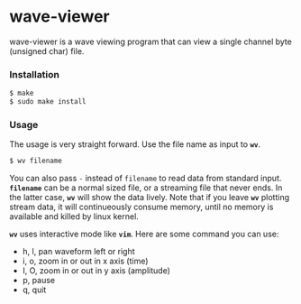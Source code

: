 # wave-viewer
wave-viewer is a wave viewing program that can view a single channel byte (unsigned char) file.

### Installation
```sh
$ make
$ sudo make install
```

### Usage
The usage is very straight forward. Use the file name as input to **`wv`**.
```sh
$ wv filename
```
You can also pass `-` instead of `filename` to read data from standard input.
**`filename`** can be a normal sized file, or a streaming file that never ends.
In the latter case, **`wv`** will show the data lively. Note that if you leave **`wv`** plotting stream data, it will continueously consume memory, until no memory is available and killed by linux kernel.

**`wv`** uses interactive mode like **`vim`**. Here are some command you can use:

* h, l, pan waveform left or right
* i, o, zoom in or out in x axis (time)
* I, O, zoom in or out in y axis (amplitude)
* p, pause
* q, quit
